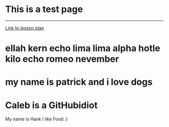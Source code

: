 # This is a test page
___________
[Link to lesson plan](https://cyberpatriot.stacyclements.com/lesson.html)


ellah kern echo lima lima alpha hotle 
kilo echo  romeo nevember
=======

my name is patrick and i love dogs
=======

Caleb is a GitHubidiot
=======

My name is Hank I like Food :) 


